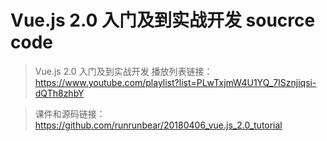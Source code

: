 # Vue.js 2.0 入门及到实战开发 soucrce code

> Vue.js 2.0 入门及到实战开发
> 播放列表链接：
https://www.youtube.com/playlist?list=PLwTxjmW4U1YQ_7ISznjiqsi-dQTh8zhbY

> 课件和源码链接： 
https://github.com/runrunbear/20180406_vue.js_2.0_tutorial
